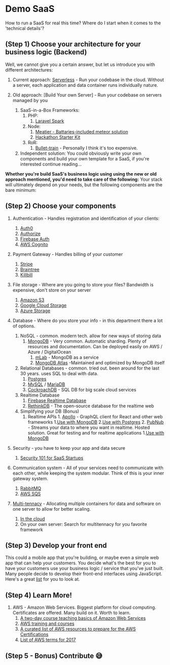 # Demo SaaS
How to run a SaaS for real this time?
Where do I start when it comes to the 'technical details'?

## (Step 1) Choose your architecture for your business logic (Backend)
Well, we cannot give you a certain answer, but let us introduce you with different architectures:

1. Current approach: [Serverless](<https://serverless.com>) - Run your codebase in the cloud. Without a server, each application and data container runs individually nature.

2. Old approach: [Build Your own Server] - Run your codebase on servers managed by you
    1. SaaS-in-a-Box Frameworks:
        1. PHP: 
            1. [Laravel Spark](<https://spark.laravel.com>)
        2. Node:
            1. [Meatier - Battaries-included meteor solution](<https://github.com/mattkrick/meatier>)
            2. [Hackathon Starter Kit](<https://github.com/sahat/hackathon-starter>)
        3. RoR: 
            1. [Bullet-train](<https://bullettrain.co>) - Personally I think it's too expensive.
    2. Independent solution: You could obviously write your own components and build your own template for a SaaS, if you're interested continue reading...

**Whether you're build SaaS's business logic using using the new or old approach mentioned, you'd need to take care of the following:**
Your stack will ultimately depend on your needs, but the following components are the bare minimum: 
## (Step 2) Choose your components
1. Authentication - Handles registration and identification of your clients:
    1. [Auth0](<https://auth0.com>)
    2. [Authorize](<https://authorize.net>)
    3. [Firebase Auth](<https://firebase.google.com/auth>)
    4. [AWS Cognito](<https://aws.amazon.com/cognito/>)
    
2. Payment Gateway - Handles billing of your customer
    1. [Stripe](<https://stripe.com>)
    2. [Braintree](<https://braintree.com>)
    3. [Killbill](<https://killbill.io>)
    
3. File storage - Where are you going to store your files? Bandwidth is expensive, don't store on your server
    1. [Amazon S3](<https://aws.amazon.com/s3>)
    2. [Google Cloud Storage](<https://cloud.google.com/storage/>)
    3. [Azure Storage](<https://azure.microsoft.com/en-us/services/storage/>)
    
4. Database - Where do you store your info - in this department there a lot of options.
    1. NoSQL - common. modern tech. allow for new ways of storing data
        1. [MongoDB](<https://mongodb.com>) - Very common. Automatic sharding. Plenty of resources and documentation. Can be deployed easily on AWS / Azure / DigitalOcean
            1. [mLab](<https://mlab.com>) - MongoDB as a service
            2. [MongoDB Atlas](<https://www.mongodb.com/cloud/atlas>) -Maintained and optimized by MongoDB itself
    2. Relational Databases - common. tried out. been around for the last 30 years. uses SQL to deal with data.
        1. [Postgres](<https://postgressql.com>)
        2. [MySQL](<https://mysql.com>) / [MariaDB](<https://mariadb.com>)
        3. [CockroachDB](<https://www.cockroachlabs.com>) - SQL DB for big scale cloud services
    3. Realtime Database
        1. [Firebase Realtime Database](<https://firebase.google.com/docs/database/>) 
        2. [RethinkDB](<https://www.rethinkdb.com>) - The open-source database for the realtime web
    4. Simplifying your DB (Bonus)
        1. Realtime APIs 
                1. [Apollo](<https://www.apollographql.com>) - GraphQL client for React and other web frameworks
                    1.[Use with MongoDB](<https://www.compose.com/articles/using-graphql-with-mongodb/>)
                    2.[Use with Postgres](<https://github.com/graphile/postgraphile>)
                2. [PubNub](<https://pubnub.com>) - Streams your data to where you want in realtime. Hosted solution. Great for testing and for realtime applications
                    1.[Use with MongoDB](<https://www.pubnub.com/blog/2014-12-16-realtime-mongodb-to-fetch-and-stream-report-data/>)
                    
5. Security - you have to keep your app and data secure
    1. [Security 101 for SaaS Startups](<https://github.com/forter/security-101-for-saas-startups>)
    
6. Communication system - All of your services need to communicate with each other, while keeping the system modular. Think of this is your inner gateway system.
    1. [RabbitMQ](<https://www.rabbitmq.com>)
    2. [AWS SQS](<https://aws.amazon.com/sqs>)
    
7. [Multi-tennacy](<https://hackernoon.com/exploring-single-tenant-architectures-57c64e99eece>) - Allocating multiple containers for data and software on one server to allow for better scaling.
    1. [In the cloud](<https://hackernoon.com/multi-tenancy-after-10-years-of-cloud-computing-19de782ef899>)
    2. On your own server: Search for multitennacy for you favorite framework

## (Step 3) Develop your front end
This could a mobile app that you're building, or maybe even a simple web app that can help your customers.
You decide what's the best for you to have your customers use your business logic / service that you've just built.
Many people decide to develop their front-end interfaces using JavaScript. Here's a great [list](https://risingstars.js.org/2017/en/) for you to look at.

## (Step 4) Learn More!
1. AWS - Amazon Web Services. Biggest platform for cloud computing. Certificates are offered. Many build on it. Worth to learn.
    1. [A two-day course teaching basics of Amazon Web Services](<https://github.com/gofore/aws-training>)
    2. [AWS training and courses](<https://hackr.io/tutorials/learn-amazon-web-services-aws>)
    3. [A curated list of AWS resources to prepare for the AWS Certifications](<https://gist.github.com/leonardofed/bbf6459ad154ad5215d354f3825435dc>)
    4. [List of AWS terms for 2017](<https://github.com/agasthik/aws-csa-2017>)
         
## (Step 5 - Bonus) Contribute 😅
